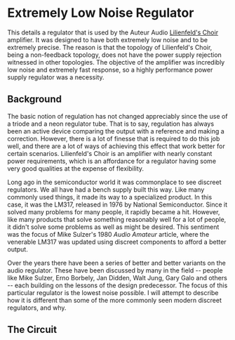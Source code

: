# Extremely Low Noise Regulator

This details a regulator that is used by the Auteur Audio [Lilienfeld's Choir](http://auteuraudio.com/lilienfelds-choir) amplifier.  It
was designed to have both extremely low noise and to be extremely precise.  The reason is that the topology of Lilienfeld's 
Choir, being a non-feedback topology, does not have the power supply rejection witnessed in other topologies.  The objective
of the amplifier was incredibly low noise and extremely fast response, so a highly performance power supply regulator was a necessity.



## Background

The basic notion of regulation has not changed appreciably since the use of a triode and a neon regulator tube.  That is to say, 
regulation has always been an active device comparing the output with a reference and making a correction.  However, there is a lot
of finesse that is required to do this job well, and there are a lot of ways of achieving this effect that work better for certain
scenarios.  Lilienfeld's Choir is an amplifier with nearly constant power requirements, which is an affordance for a regulator 
having some very good qualities at the expense of flexibility.  

Long ago in the semiconductor world it was commonplace to see discreet regulators.  We all have had a bench supply built this 
way.  Like many commonly used things, it made its way to a specialized product.  In this case, it was the LM317, released in 
1976 by National Semiconductor.  Since it solved many problems for many people, it rapidly became a hit.  However, like many 
products that solve something reasonably well for a lot of people, it didn't solve some problems as well as might be desired.  This
sentiment was the focus of Mike Sulzer's 1980 _Audio Amateur_ article, where the venerable LM317 was updated using discreet components
to afford a better output.

Over the years there have been a series of better and better variants on the audio regulator.  These have been discussed by many 
in the field -- people like Mike Sulzer, Erno Borbely, Jan Didden, Walt Jung, Gary Galo and others -- each building on 
the lessons of the design predecessor.  The focus of this particular regulator is the lowest noise possible.  I will attempt to 
describe how it is different than some of the more commonly seen modern discreet regulators, and why.



## The Circuit

